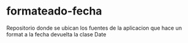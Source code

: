 # formateado-fecha
Repositorio donde se ubican los fuentes de la aplicacion que hace un format a la fecha devuelta la clase Date
